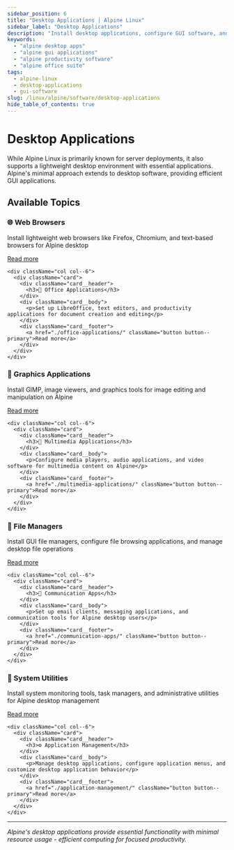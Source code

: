 ```yaml
---
sidebar_position: 6
title: "Desktop Applications | Alpine Linux"
sidebar_label: "Desktop Applications"
description: "Install desktop applications, configure GUI software, and set up productivity applications for Alpine Linux desktop."
keywords:
  - "alpine desktop apps"
  - "alpine gui applications"
  - "alpine productivity software"
  - "alpine office suite"
tags:
  - alpine-linux
  - desktop-applications
  - gui-software
slug: /linux/alpine/software/desktop-applications
hide_table_of_contents: true
---
```


# Desktop Applications

While Alpine Linux is primarily known for server deployments, it also supports a lightweight desktop environment with essential applications. Alpine's minimal approach extends to desktop software, providing efficient GUI applications.

## Available Topics

<div className="container">
  <div className="row">
    <div className="col col--6">
      <div className="card">
        <div className="card__header">
          <h3>🌐 Web Browsers</h3>
        </div>
        <div className="card__body">
          <p>Install lightweight web browsers like Firefox, Chromium, and text-based browsers for Alpine desktop</p>
        </div>
        <div className="card__footer">
          <a href="./web-browsers/" className="button button--primary">Read more</a>
        </div>
      </div>
    </div>
    
    <div className="col col--6">
      <div className="card">
        <div className="card__header">
          <h3>📝 Office Applications</h3>
        </div>
        <div className="card__body">
          <p>Set up LibreOffice, text editors, and productivity applications for document creation and editing</p>
        </div>
        <div className="card__footer">
          <a href="./office-applications/" className="button button--primary">Read more</a>
        </div>
      </div>
    </div>
  </div>

  <div className="row">
    <div className="col col--6">
      <div className="card">
        <div className="card__header">
          <h3>🎨 Graphics Applications</h3>
        </div>
        <div className="card__body">
          <p>Install GIMP, image viewers, and graphics tools for image editing and manipulation on Alpine</p>
        </div>
        <div className="card__footer">
          <a href="./graphics-applications/" className="button button--primary">Read more</a>
        </div>
      </div>
    </div>
    
    <div className="col col--6">
      <div className="card">
        <div className="card__header">
          <h3>🎵 Multimedia Applications</h3>
        </div>
        <div className="card__body">
          <p>Configure media players, audio applications, and video software for multimedia content on Alpine</p>
        </div>
        <div className="card__footer">
          <a href="./multimedia-applications/" className="button button--primary">Read more</a>
        </div>
      </div>
    </div>
  </div>

  <div className="row">
    <div className="col col--6">
      <div className="card">
        <div className="card__header">
          <h3>📁 File Managers</h3>
        </div>
        <div className="card__body">
          <p>Install GUI file managers, configure file browsing applications, and manage desktop file operations</p>
        </div>
        <div className="card__footer">
          <a href="./file-managers/" className="button button--primary">Read more</a>
        </div>
      </div>
    </div>
    
    <div className="col col--6">
      <div className="card">
        <div className="card__header">
          <h3>💬 Communication Apps</h3>
        </div>
        <div className="card__body">
          <p>Set up email clients, messaging applications, and communication tools for Alpine desktop users</p>
        </div>
        <div className="card__footer">
          <a href="./communication-apps/" className="button button--primary">Read more</a>
        </div>
      </div>
    </div>
  </div>

  <div className="row">
    <div className="col col--6">
      <div className="card">
        <div className="card__header">
          <h3>🔧 System Utilities</h3>
        </div>
        <div className="card__body">
          <p>Install system monitoring tools, task managers, and administrative utilities for Alpine desktop management</p>
        </div>
        <div className="card__footer">
          <a href="./system-utilities/" className="button button--primary">Read more</a>
        </div>
      </div>
    </div>
    
    <div className="col col--6">
      <div className="card">
        <div className="card__header">
          <h3>⚙️ Application Management</h3>
        </div>
        <div className="card__body">
          <p>Manage desktop applications, configure application menus, and customize desktop application behavior</p>
        </div>
        <div className="card__footer">
          <a href="./application-management/" className="button button--primary">Read more</a>
        </div>
      </div>
    </div>
  </div>
</div>

---

*Alpine's desktop applications provide essential functionality with minimal resource usage - efficient computing for focused productivity.*